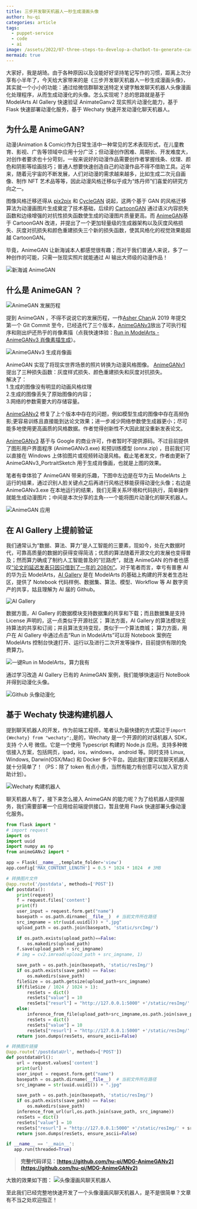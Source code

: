 ```yaml
---
title: 三步开发聊天机器人一秒生成漫画头像    
author: hu-qi    
categories: article    
tags:    
  - puppet-service   
  - code    
  - ai   
image: /assets/2022/07-three-steps-to-develop-a-chatbot-to-generate-cartoon-avatars-in-one-second/title.webp    
mermaid: true    
---
```



大家好，我是胡琦。由于各种原因以及没能好好坚持笔记写作的习惯，距离上次分享有小半年了，今天给大家带来的是《三步开发聊天机器人一秒生成漫画头像》，其实就一个小小的功能：通过给微信群聊发送特定关键字触发聊天机器人头像漫画化处理程序，从而生成动漫化的头像。怎么实现呢？总的思路就是基于 ModelArts AI Gallery 快速验证 AnimateGanv2 现实照片动漫化能力，基于 Flask 快速部署动漫化服务，基于 Wechaty 快速开发动漫化聊天机器人。

## 为什么是 AnimeGAN?

动漫(Animation & Comic)作为日常生活中一种常见的艺术表现形式，在儿童教育、影视、广告等领域中应用十分广泛；但动漫创作困难、周期长、开发难度大，对创作者要求也十分苛刻，一般来说好的动漫作品需要创作者掌握线条、纹理、颜色和阴影等绘画技巧；普通人想要快速创造自己的动漫作品不得不借助工具。近年来，随着元宇宙的不断发展，人们对动漫的需求越来越多，比如生成二次元自画像、制作 NFT 艺术品等等，因此动漫风格迁移似乎成为“炼丹师”们喜爱的研究方向之一。

图像风格迁移还得从 [pix2pix](https://phillipi.github.io/pix2pix/) 和 [CycleGAN](https://junyanz.github.io/CycleGAN/) 说起，这两个基于 GAN 的风格迁移算法为动漫画图片生成奠定了技术基础，后续的 [CartoonGAN](https://openaccess.thecvf.com/content_cvpr_2018/papers/Chen_CartoonGAN_Generative_Adversarial_CVPR_2018_paper.pdf) 通过语义内容损失函数和边缘增强的对抗性损失函数使生成的动漫图片质量更高。而 [AnimeGAN](https://github.com/TachibanaYoshino/AnimeGAN/blob/master/doc/Chen2020_Chapter_AnimeGAN.pdf)基于 CartoonGAN 改进，并提出了一个更加轻量级的生成器架构以及灰度风格损失、灰度对抗损失和颜色重建损失三个新的损失函数，使其风格化的视觉效果能超越 CartoonGAN。

毕竟，AnimeGAN 让新海诚本人都感觉很有趣；而对于我们普通人来说，多了一种创作的可能，只需一张现实照片就能通过 AI 输出大师级的动漫作品！

![新海诚 AnimeGAN](/assets/2022/07-three-steps-to-develop-a-chatbot-to-generate-cartoon-avatars-in-one-second/1.webp)

## 什么是 AnimeGAN ？

![AnimeGAN 发展历程](/assets/2022/07-three-steps-to-develop-a-chatbot-to-generate-cartoon-avatars-in-one-second/2.webp)

提到 AnimeGAN ，不得不说说它的发展历程，一作[Asher Chan](https://github.com/TachibanaYoshino)从 2019 年提交第一个 Git Commit 至今，已经迭代了三个版本，[AnimeGANv3](https://github.com/TachibanaYoshino/AnimeGANv3)放出了可执行程序和刚出炉还热乎的肖像素描（点我快速体验：[Run in ModelArts - AnimeGANv3 肖像素描生成](https://developer.huaweicloud.com/develop/aigallery/notebook/detail?id=8e87f943-9178-48d7-be00-28b9007dc7cb)）。

![AnimeGANv3 生成肖像画](/assets/2022/07-three-steps-to-develop-a-chatbot-to-generate-cartoon-avatars-in-one-second/3.webp)

AnimeGAN 实现了将现实世界场景的照片转换为动漫风格图像。 [AnimeGANv1](https://cdn.jsdelivr.net/gh/TachibanaYoshino/AnimeGAN/doc/Chen2020_Chapter_AnimeGAN.pdf) 提出了三种损失函数：灰度样式损失、颜色重建损失和灰度对抗损失。  
解决了：  
1.生成的图像没有明显的动画风格纹理  
2.生成的图像丢失了原始图像的内容；  
3.网络的参数需要大的存储容量。

[AnimeGANv2](https://tachibanayoshino.github.io/AnimeGANv2/) 修复了上个版本中存在的问题，例如模型生成的图像中存在高频伪影;更容易训练且直接能到达论文效果；进一步减少网络参数使生成器更小；尽可能多地使用更高画质的风格数据。作者觉得创新性不大因此就没重新发表论文。

[AnimeGANv3](https://github.com/TachibanaYoshino/AnimeGANv3) 基于与 Google 的商业许可，作者暂时不提供源码。不过目前提供了图形用户界面程序 (AnimeGANv3.exe) 和预训练模型 (onnx.zip) ，目前我们可以直接在 Windows 上体验图片或视频转动漫风格。截止笔者发文，作者由更新了 AnimeGANv3_PortraitSketch 用于生成肖像画，也就是上图的效果。

笔者有幸体验了 AnimeGAN 带来的乐趣，下图中左边是在华为云 ModelArts 上运行的结果，通过识别人脸关键点之后再进行风格迁移能获得动漫化头像；右边是 AnimeGANv3.exe 在本地运行的结果，我们无需关系环境和代码执行，简单操作就能生成动漫图片；中间是本次分享的主角--一个能将图片动漫化的聊天机器人。

![AnimeGAN 应用](/assets/2022/07-three-steps-to-develop-a-chatbot-to-generate-cartoon-avatars-in-one-second/4.webp)

## 在 AI Gallery 上提前验证

我们通常认为“数据、算法、算力”是人工智能的三要素，现如今，处在大数据时代，可靠高质量的数据的获得变得简洁；优质的算法随着开源文化的发展也变得普及；然而算力确成了制约人工智能普及的“拦路虎”，就连 AnimeGAN 的作者也感叹[“论文的延迟发表只因只借到了一年的 2080ti”](https://github.com/TachibanaYoshino/AnimeGANv3/issues/1)。对于笔者而言，幸亏有普惠 AI 的华为云 ModelArts，[AI Gallery](https://developer.huaweicloud.com/develop/aigallery/home.html) 是在 ModelArts 的基础上构建的开发者生态社区，提供了 Notebook 代码样例、数据集、算法、模型、Workflow 等 AI 数字资产的共享，姑且理解为 AI 届的 Github。

![AI Gallery](/assets/2022/07-three-steps-to-develop-a-chatbot-to-generate-cartoon-avatars-in-one-second/5.webp)

数据方面，AI Gallery 的数据模块支持数据集的共享和下载；而且数据集是支持 License 声明的，这一点类似于开源社区；
算法方面，AI Gallery 的算法模块支持算法的共享和订阅；并且算法支持变现，类似于一个算法商城；
算力方面，用户在 AI Gallery 中通过点击“Run in ModelArts”可以将 Notebook 案例在 ModelArts 控制台快速打开、运行以及进行二次开发等操作，目前提供有限的免费算力。

![一键Run in ModelArts，算力我有](/assets/2022/07-three-steps-to-develop-a-chatbot-to-generate-cartoon-avatars-in-one-second/6.webp)

通过学习改造 AI Gallery 已有的 AnimeGAN 案例，我们能够快速运行 NoteBook 并得到动漫化头像。

![Github 头像动漫化](/assets/2022/07-three-steps-to-develop-a-chatbot-to-generate-cartoon-avatars-in-one-second/7.webp)

## 基于 Wechaty 快速构建机器人

提到聊天机器人的开发，作为前端工程师，笔者认为最快捷的方式莫过于`import {Wechaty} from "wechaty";`,是的，Wechaty 是一个开源的的对话机器人 SDK，支持 个人号 微信。它是一个使用 Typescript 构建的 Node.js 应用。支持多种微信接入方案，包括网页，ipad，ios，windows， android 等。同时支持 Linux, Windows, Darwin(OSX/Mac) 和 Docker 多个平台。因此我们要实现聊天机器人就十分简单了！（PS：除了 token 有点小贵，当然有能力有创意可以加入官方资助计划）。

![Wechaty 构建机器人](/assets/2022/07-three-steps-to-develop-a-chatbot-to-generate-cartoon-avatars-in-one-second/8.webp)

聊天机器人有了，接下来怎么接入 AnimeGAN 的能力呢？为了给机器人提供服务，我们需要部署一个应用给前端提供接口，暂且使用 Flask 快速部署头像动漫化服务。

```python
from flask import *
# import request
import os
import uuid
import numpy as np
from animeGANv2 import *

app = Flask(__name__,template_folder='view')
app.config['MAX_CONTENT_LENGTH'] = 0.5 * 1024 * 1024  # 3MB

# 转换图片文件
@app.route('/postdata', methods=['POST'])
def postdata():
    print(request)
    f = request.files['content']
    print(f)
    user_input = request.form.get("name")
    basepath = os.path.dirname(__file__)  # 当前文件所在路径
    src_imgname = str(uuid.uuid1()) + ".jpg"
    upload_path = os.path.join(basepath, 'static/srcImg/')

    if os.path.exists(upload_path)==False:
        os.makedirs(upload_path)
    f.save(upload_path + src_imgname)
    # img = cv2.imread(upload_path + src_imgname, 1)

    save_path = os.path.join(basepath, 'static/resImg/')
    if os.path.exists(save_path) == False:
        os.makedirs(save_path)
    fileSize = os.path.getsize(upload_path+src_imgname)
    if(fileSize / 1024 / 1024 > 1):
        resSets = dict()
        resSets["value"] = 10
        resSets["resurl"] = "http://127.0.0.1:5000" +'/static/resImg/' + src_imgname
    else:
        inference_from_file(upload_path+src_imgname,os.path.join(save_path, src_imgname))
        resSets = dict()
        resSets["value"] = 10
        resSets["resurl"] = "http://127.0.0.1:5000" +'/static/resImg/' + src_imgname
    return json.dumps(resSets, ensure_ascii=False)

# 转换图片链接
@app.route('/postdataUrl', methods=['POST'])
def postdataUrl():
    url = request.values['content']
    print(url)
    user_input = request.form.get("name")
    basepath = os.path.dirname(__file__)  # 当前文件所在路径
    src_imgname = str(uuid.uuid1()) + ".jpg"

    save_path = os.path.join(basepath, 'static/resImg/')
    if os.path.exists(save_path) == False:
        os.makedirs(save_path)
    inference_from_url(url,os.path.join(save_path, src_imgname))
    resSets = dict()
    resSets["value"] = 10
    resSets["resurl"] = "http://127.0.0.1:5000" +'/static/resImg/' + src_imgname
    return json.dumps(resSets, ensure_ascii=False)

if __name__ == '__main__':
   app.run(threaded=True)
```

> **完整代码详见：[https://github.com/hu-qi/MDG-AnimeGANv2](https://github.com/hu-qi/MDG-AnimeGANv2)**

大致的效果如下图：
![头像漫画风聊天机器人](/assets/2022/07-three-steps-to-develop-a-chatbot-to-generate-cartoon-avatars-in-one-second/9.webp)

至此我们已经完整地快速开发了一个头像漫画风聊天机器人，是不是很简单？文章有不当之处欢迎指正！
